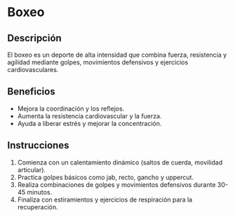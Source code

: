 # Boxeo
## Descripción
El boxeo es un deporte de alta intensidad que combina fuerza, resistencia y agilidad mediante golpes, movimientos defensivos y ejercicios cardiovasculares.
## Beneficios
- Mejora la coordinación y los reflejos.
- Aumenta la resistencia cardiovascular y la fuerza.
- Ayuda a liberar estrés y mejorar la concentración.
## Instrucciones
1. Comienza con un calentamiento dinámico (saltos de cuerda, movilidad articular).
2. Practica golpes básicos como jab, recto, gancho y uppercut.
3. Realiza combinaciones de golpes y movimientos defensivos durante 30-45 minutos.
4. Finaliza con estiramientos y ejercicios de respiración para la recuperación.
